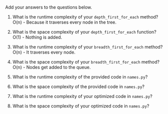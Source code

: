 Add your answers to the questions below.

1. What is the runtime complexity of your `depth_first_for_each` method?
   O(n) - Because it traverses every node in the tree.

2. What is the space complexity of your `depth_first_for_each` function?
   O(1) - Nothing is added.

3. What is the runtime complexity of your `breadth_first_for_each` method?
   O(n) - It traverses every node.

4. What is the space complexity of your `breadth_first_for_each` method?
   O(n) - Nodes get added to the queue.

5) What is the runtime complexity of the provided code in `names.py`?

6) What is the space complexity of the provided code in `names.py`?

7) What is the runtime complexity of your optimized code in `names.py`?

8) What is the space complexity of your optimized code in `names.py`?
